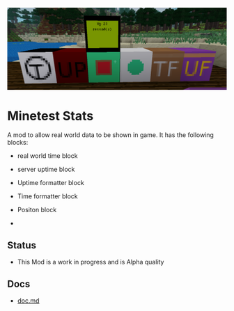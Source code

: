 ![screenshot](screenshot.png)

# Minetest Stats
A mod to allow real world data to be shown in game. It has the following blocks:

- real world time block

- server uptime block

- Uptime formatter block

- Time formatter block

- Positon block

- 

## Status
- This Mod is a work in progress and is Alpha quality

## Docs
- [doc.md](docs/doc.md)
